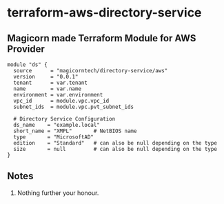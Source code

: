 # terraform-aws-directory-service

Magicorn made Terraform Module for AWS Provider
--
```
module "ds" {
  source      = "magicorntech/directory-service/aws"
  version     = "0.0.1"
  tenant      = var.tenant
  name        = var.name
  environment = var.environment
  vpc_id      = module.vpc.vpc_id
  subnet_ids  = module.vpc.pvt_subnet_ids

  # Directory Service Configuration
  ds_name    = "example.local"
  short_name = "XMPL"       # NetBIOS name
  type       = "MicrosoftAD"
  edition    = "Standard"   # can also be null depending on the type
  size       = null         # can also be null depending on the type
}
```

## Notes
1) Nothing further your honour.